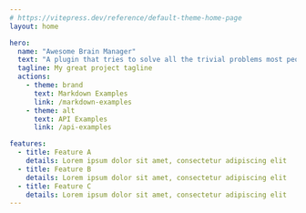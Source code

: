 ```yaml
---
# https://vitepress.dev/reference/default-theme-home-page
layout: home

hero:
  name: "Awesome Brain Manager"
  text: "A plugin that tries to solve all the trivial problems most people usually encountered in obsidian."
  tagline: My great project tagline
  actions:
    - theme: brand
      text: Markdown Examples
      link: /markdown-examples
    - theme: alt
      text: API Examples
      link: /api-examples

features:
  - title: Feature A
    details: Lorem ipsum dolor sit amet, consectetur adipiscing elit
  - title: Feature B
    details: Lorem ipsum dolor sit amet, consectetur adipiscing elit
  - title: Feature C
    details: Lorem ipsum dolor sit amet, consectetur adipiscing elit
---
```


